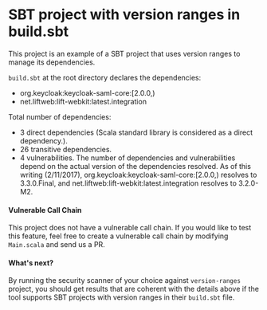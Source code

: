 # SBT project with version ranges in build.sbt

This project is an example of a SBT project that uses version ranges to manage its dependencies.

`build.sbt` at the root directory declares the dependencies:
- org.keycloak:keycloak-saml-core:[2.0.0,)
- net.liftweb:lift-webkit:latest.integration

Total number of dependencies:
- 3 direct dependencies (Scala standard library is considered as a direct dependency.).
- 26 transitive dependencies.
- 4 vulnerabilities.
The number of dependencies and vulnerabilities depend on the actual version of the dependencies resolved. As of this writing (2/11/2017), org.keycloak:keycloak-saml-core:[2.0.0,) resolves to 3.3.0.Final, and net.liftweb:lift-webkit:latest.integration resolves to 3.2.0-M2.

#### Vulnerable Call Chain
This project does not have a vulnerable call chain. If you would like to test this feature, feel free to create a vulnerable call chain by modifying `Main.scala` and send us a PR.

#### What's next?
By running the security scanner of your choice against `version-ranges` project, you should get results that are coherent with the details above if the tool supports SBT projects with version ranges in their `build.sbt` file.

